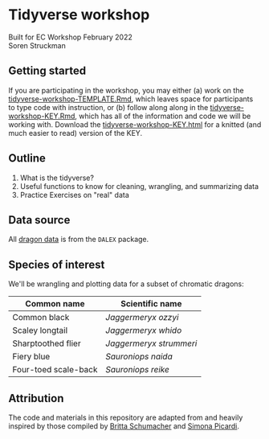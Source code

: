 # Tidyverse workshop
Built for EC Workshop February 2022  
Soren Struckman

## Getting started
If you are participating in the workshop, you may either (a) work on the [tidyverse-workshop-TEMPLATE.Rmd](https://github.com/sstruckman/EC-tidyverse-workshop/blob/main/tidyverse-workshop-TEMPLATE.Rmd), which leaves space for participants to type code with instruction, or (b) follow along along in the [tidyverse-workshop-KEY.Rmd](https://github.com/sstruckman/EC-tidyverse-workshop/blob/main/tidyverse-workshop-KEY.Rmd), which has all of the information and code we will be working with. Download the [tidyverse-workshop-KEY.html](https://github.com/sstruckman/EC-tidyverse-workshop/blob/main/tidyverse-workshop-KEY.html) for a knitted (and much easier to read) version of the KEY.

## Outline
1. What is the tidyverse?
2. Useful functions to know for cleaning, wrangling, and summarizing data
3. Practice Exercises on "real" data

## Data source
All [dragon data](http://search.r-project.org/R/R/library/DALEX/html/dragons.html) is from the `DALEX` package.

## Species of interest
We'll be wrangling and plotting data for a subset of chromatic dragons:

|     Common name     |      Scientific name      |
|---------------------|---------------------------|
|     Common black     |     *Jaggermeryx ozzyi*    |
|     Scaley longtail    |    *Jaggermeryx whido*    |
|     Sharptoothed flier    |     *Jaggermeryx strummeri*    |
|     Fiery blue     |    *Sauroniops naida* |
|     Four-toed scale-back   |     *Sauroniops reike*    |

## Attribution
The code and materials in this repository are adapted from and heavily inspired by those compiled by [Britta Schumacher](https://github.com/blschum/CAS-tidyverse-workshop) and [Simona Picardi](https://ecorepsci.github.io/reproducible-science/tidyverse.html). 
